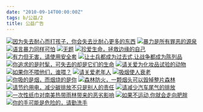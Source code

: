 ```yaml
---
date: "2010-09-14T00:00:00Z"
tags: b/公益/2
title: 公益广告
---
```


[![因为失去耐心而打孩子，你会失去比耐心更多的东西](http://lh4.ggpht.com/_oKL9t7fM3TU/TI8pugj6IlI/AAAAAAAABFM/iCJBIcxEXkY/s160-c/2010091414544670554.jpg)](http://lh4.ggpht.com/_oKL9t7fM3TU/TI8pugj6IlI/AAAAAAAABFM/iCJBIcxEXkY/2010091414544670554.jpg?imgmax=640 "因为失去耐心而打孩子，你会失去比耐心更多的东西")
[![暴力是所有罪恶的源泉](http://lh4.ggpht.com/_oKL9t7fM3TU/TI8xihrGYZI/AAAAAAAABG4/xwML5anPsw4/s160-c/2010091415523170554.jpg)](http://lh4.ggpht.com/_oKL9t7fM3TU/TI8xihrGYZI/AAAAAAAABG4/xwML5anPsw4/2010091415523170554.jpg?imgmax=640 "暴力是所有罪恶的源泉")
[![语言暴力同样可怕](http://lh5.ggpht.com/_oKL9t7fM3TU/TI8purQjsQI/AAAAAAAABFI/YanumatCuPs/s160-c/2010091414591670554.jpg)](http://lh5.ggpht.com/_oKL9t7fM3TU/TI8purQjsQI/AAAAAAAABFI/YanumatCuPs/2010091414591670554.jpg?imgmax=640 "语言暴力同样可怕")
[![无题](http://lh4.ggpht.com/_oKL9t7fM3TU/TI8xihqCNCI/AAAAAAAABG8/b3iFAMABuvk/s160-c/2010091415582870554.jpg)](http://lh4.ggpht.com/_oKL9t7fM3TU/TI8xihqCNCI/AAAAAAAABG8/b3iFAMABuvk/2010091415582870554.jpg?imgmax=640 "无题")
[![珍爱生命，拯救边缘的自己](http://lh5.ggpht.com/_oKL9t7fM3TU/TI8puaycp4I/AAAAAAAABFA/Xe5ETEdCUhI/s160-c/2010091415271970554.jpg)](http://lh5.ggpht.com/_oKL9t7fM3TU/TI8puaycp4I/AAAAAAAABFA/Xe5ETEdCUhI/2010091415271970554.jpg?imgmax=640 "珍爱生命，拯救边缘的自己")
[![有力但无害，请使用安全套](http://lh5.ggpht.com/_oKL9t7fM3TU/TI8qSsxvYCI/AAAAAAAABFo/LXgHJ_2bq5Q/s160-c/2010091414582570554.jpg)](http://lh5.ggpht.com/_oKL9t7fM3TU/TI8qSsxvYCI/AAAAAAAABFo/LXgHJ_2bq5Q/2010091414582570554.jpg?imgmax=640 "有力但无害，请使用安全套")
[![让士兵都成为过去式,让战争都成为陈列品](http://lh3.ggpht.com/_oKL9t7fM3TU/TI8q0UfqgQI/AAAAAAAABF8/NgiLX9UTjOw/s160-c/2010091415355570554.jpg)](http://lh3.ggpht.com/_oKL9t7fM3TU/TI8q0UfqgQI/AAAAAAAABF8/NgiLX9UTjOw/2010091415355570554.jpg?imgmax=640 "让士兵都成为过去式,让战争都成为陈列品")
[![你追求的是时髦，可失去的却是它们的生命](http://lh6.ggpht.com/_oKL9t7fM3TU/TI8xjVip75I/AAAAAAAABHI/6TNXelo_VDU/s160-c/2010091416011170554.jpg)](http://lh6.ggpht.com/_oKL9t7fM3TU/TI8xjVip75I/AAAAAAAABHI/6TNXelo_VDU/2010091416011170554.jpg?imgmax=640 "你追求的是时髦，可失去的却是它们的生命")
[![请关爱为化妆品试验的动物](http://lh6.ggpht.com/_oKL9t7fM3TU/TI8q0aZ1-WI/AAAAAAAABGA/N_gF9BQwXxs/s160-c/2010091415343670554.jpg)](http://lh6.ggpht.com/_oKL9t7fM3TU/TI8q0aZ1-WI/AAAAAAAABGA/N_gF9BQwXxs/2010091415343670554.jpg?imgmax=640 "请关爱为化妆品试验的动物")
[![如果你不喂他们，谁喂？](http://lh3.ggpht.com/_oKL9t7fM3TU/TI8pufuascI/AAAAAAAABFE/n6TKtdWwtxc/s160-c/2010091415283870554.jpg)](http://lh3.ggpht.com/_oKL9t7fM3TU/TI8pufuascI/AAAAAAAABFE/n6TKtdWwtxc/2010091415283870554.jpg?imgmax=640 "如果你不喂他们，谁喂？")
[![请关爱老年人](http://lh5.ggpht.com/_oKL9t7fM3TU/TI8q0iVnawI/AAAAAAAABGE/63FyqjYs2x8/s160-c/2010091415335770554.jpg)](http://lh5.ggpht.com/_oKL9t7fM3TU/TI8q0iVnawI/AAAAAAAABGE/63FyqjYs2x8/2010091415335770554.jpg?imgmax=640 "请关爱老年人")
[![吸烟使人衰老](http://lh6.ggpht.com/_oKL9t7fM3TU/TI8puETmWuI/AAAAAAAABE8/TDCow9zWxTQ/s160-c/2010091415310870554.jpg)](http://lh6.ggpht.com/_oKL9t7fM3TU/TI8puETmWuI/AAAAAAAABE8/TDCow9zWxTQ/2010091415310870554.jpg?imgmax=640 "吸烟使人衰老")
[![你吸的是烟，而烟烧的是你](http://lh5.ggpht.com/_oKL9t7fM3TU/TI8q0uZ3jHI/AAAAAAAABGI/5qKd9dAXFW0/s160-c/2010091415401970554.jpg)](http://lh5.ggpht.com/_oKL9t7fM3TU/TI8q0uZ3jHI/AAAAAAAABGI/5qKd9dAXFW0/2010091415401970554.jpg?imgmax=640 "你吸的是烟，而烟烧的是你")
[![森林防火，一颗烟头可以毁掉整片森林](http://lh6.ggpht.com/_oKL9t7fM3TU/TI8rL_nfK_I/AAAAAAAABGM/nTM-xKmqMy4/s160-c/2010091415473770554.jpg)](http://lh6.ggpht.com/_oKL9t7fM3TU/TI8rL_nfK_I/AAAAAAAABGM/nTM-xKmqMy4/2010091415473770554.jpg?imgmax=640 "森林防火，一颗烟头可以毁掉整片森林")
[![请节约用电，减少碳排放不只是别人的责任](http://lh3.ggpht.com/_oKL9t7fM3TU/TI8xiyFUOjI/AAAAAAAABHA/9YhuISIGP8k/s160-c/2010091416025770554.jpg)](http://lh3.ggpht.com/_oKL9t7fM3TU/TI8xiyFUOjI/AAAAAAAABHA/9YhuISIGP8k/2010091416025770554.jpg?imgmax=640 "请节约用电，减少碳排放不只是别人的责任")
[![请减少汽车尾气的排放](http://lh5.ggpht.com/_oKL9t7fM3TU/TI8xjCzB4ZI/AAAAAAAABHE/pk9CpgVtknE/s160-c/2010091416020870554.jpg)](http://lh5.ggpht.com/_oKL9t7fM3TU/TI8xjCzB4ZI/AAAAAAAABHE/pk9CpgVtknE/2010091416020870554.jpg?imgmax=640 "请减少汽车尾气的排放")
[![一次性纸巾对南美热带雨林带来的恶劣影响](http://lh6.ggpht.com/_oKL9t7fM3TU/TI8rMEHS1jI/AAAAAAAABGU/KXMxWYp7WoY/s160-c/2010091415484870554.jpg)](http://lh6.ggpht.com/_oKL9t7fM3TU/TI8rMEHS1jI/AAAAAAAABGU/KXMxWYp7WoY/2010091415484870554.jpg?imgmax=640 "一次性纸巾对南美热带雨林带来的恶劣影响")
[![如果不运动,你就会走向肥胖](http://lh3.ggpht.com/_oKL9t7fM3TU/TI8rMB8zSlI/AAAAAAAABGQ/OijzOKoJMSg/s160-c/2010091415465770554.jpg)](http://lh3.ggpht.com/_oKL9t7fM3TU/TI8rMB8zSlI/AAAAAAAABGQ/OijzOKoJMSg/2010091415465770554.jpg?imgmax=640 "如果不运动,你就会走向肥胖")
[![你的手可能是危险的，请勤洗手](http://lh4.ggpht.com/_oKL9t7fM3TU/TI8yJOz8zkI/AAAAAAAABHM/LAreum9cy24/s160-c/2010091415595570554.jpg)](http://lh4.ggpht.com/_oKL9t7fM3TU/TI8yJOz8zkI/AAAAAAAABHM/LAreum9cy24/2010091415595570554.jpg?imgmax=640 "你的手可能是危险的，请勤洗手")

